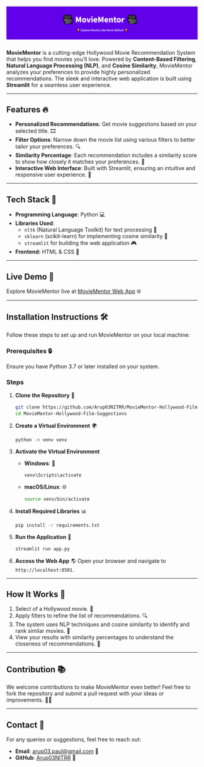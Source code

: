 
# ![alt text](./Images/heading.png)

**MovieMentor** is a cutting-edge Hollywood Movie Recommendation System that helps you find movies you’ll love. Powered by **Content-Based Filtering**, **Natural Language Processing (NLP)**, and **Cosine Similarity**, MovieMentor analyzes your preferences to provide highly personalized recommendations. The sleek and interactive web application is built using **Streamlit** for a seamless user experience.

---

## Features 🔥

- **Personalized Recommendations**: Get movie suggestions based on your selected title. 🎞️
- **Filter Options**: Narrow down the movie list using various filters to better tailor your preferences. 🔍
- **Similarity Percentage**: Each recommendation includes a similarity score to show how closely it matches your preferences. 🔢
- **Interactive Web Interface**: Built with Streamlit, ensuring an intuitive and responsive user experience. 🔄

---

## Tech Stack 🤖

- **Programming Language**: Python 💻
- **Libraries Used**: 
  - `nltk` (Natural Language Toolkit) for text processing 🔬
  - `sklearn` (scikit-learn) for implementing cosine similarity 🔄
  - `streamlit` for building the web application 🎮
- **Frontend:** HTML & CSS 🎨

---

## Live Demo 🚀

Explore MovieMentor live at [MovieMentor Web App](https://moviementor-hollywood-film-suggestions.streamlit.app/)  🌐

---

## Installation Instructions 🛠️

Follow these steps to set up and run MovieMentor on your local machine:

### Prerequisites 🔒
Ensure you have Python 3.7 or later installed on your system.

### Steps 

1. **Clone the Repository** 🔧
   ```bash
   git clone https://github.com/Arup03NITRR/MovieMentor-Hollywood-Film-Suggestions.git
   cd MovieMentor-Hollywood-Film-Suggestions
   ```

2. **Create a Virtual Environment** 🌍
   ```bash
   python -m venv venv
   ```

3. **Activate the Virtual Environment** 
   - **Windows**: 🔧
     ```bash
     venv\Scripts\activate
     ```
   - **macOS/Linux**: 🌐
     ```bash
     source venv/bin/activate
     ```

4. **Install Required Libraries** 📊
   ```bash
   pip install -r requirements.txt
   ```

5. **Run the Application** 🔄
   ```bash
   streamlit run app.py
   ```

6. **Access the Web App** 🌎
   Open your browser and navigate to `http://localhost:8501`.

---

## How It Works 🎩

1. Select of a Hollywood movie. 🎥
2. Apply filters to refine the list of recommendations. 🔍
3. The system uses NLP techniques and cosine similarity to identify and rank similar movies. 🔬
4. View your results with similarity percentages to understand the closeness of recommendations. 🔢

---

## Contribution 📚

We welcome contributions to make MovieMentor even better! Feel free to fork the repository and submit a pull request with your ideas or improvements. 👨‍💻

---

## Contact 📧

For any queries or suggestions, feel free to reach out:

- **Email**: arup03.paul@gmail.com 📧
- **GitHub**: [Arup03NITRR](https://github.com/Arup03NITRR) 🔧

